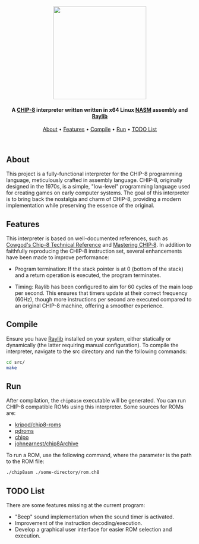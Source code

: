 <h1 align="center">
      <img src="https://github.com/dpv927/chip8asm/assets/113710742/8a5c14ea-02cf-479d-b442-98cfc772d235" height="250">
</h1>

<!-- Project Description -->
<h4 align="center">A <a href="https://en.wikipedia.org/wiki/CHIP-8">CHIP-8</a> interpreter written written in x64 Linux <a href="https://www.nasm.us/">NASM</a> assembly and <a href="https://www.raylib.com/">Raylib</a></h4>

<!-- Quick links -->
<p align="center">
  <a href="#about">About</a> •
  <a href="#features">Features</a> •
  <a href="#features">Compile</a> •
  <a href="#run">Run</a> •
  <a href="#todo-list">TODO List</a>
</p><br>

## About

This project is a fully-functional interpreter for the CHIP-8 programming language,
meticulously crafted in assembly language. CHIP-8, originally designed in the 1970s,
is a simple, "low-level" programming language used for creating games on early
computer systems. The goal of this interpreter is to bring back the nostalgia 
and charm of CHIP-8, providing a modern implementation while preserving the 
essence of the original.

## Features

This interpreter is based on well-documented references, such as 
<a href="http://devernay.free.fr/hacks/chip8/C8TECH10.HTM#0.1">Cowgod's Chip-8 Technical Reference</a>
and <a href="https://github.com/mattmikolay/chip-8/wiki/Mastering-CHIP%E2%80%908">Mastering CHIP‐8</a>.
In addition to faithfully reproducing the CHIP-8 instruction set, several 
enhancements have been made to improve performance:

- Program termination: If the stack pointer is at 0 (bottom of the stack) and a 
return operation is executed, the program terminates.

- Timing: Raylib has been configured to aim for 60 cycles of the main loop per 
second. This ensures that timers update at their correct frequency (60Hz), 
though more instructions per second are executed compared to an original CHIP-8 
machine, offering a smoother experience.

## Compile

Ensure you have <a href="https://github.com/raysan5/raylib/wiki/Working-on-GNU-Linux">Raylib</a>
installed on your system, either statically or dynamically (the latter requiring 
manual configuration). To compile the interpreter, navigate to the src directory 
and run the following commands:

```bash
cd src/
make
```

## Run

After compilation, the `chip8asm` executable will be generated. You can run CHIP-8
compatible ROMs using this interpreter. Some sources for ROMs are:

- <a href="https://github.com/kripod/chip8-roms">kripod/chip8-roms</a>
- <a href="https://www.zophar.net/pdroms/chip8.html">pdroms</a>
- <a href="https://chipo.ber.gp/">chipo</a>
- <a href="https://johnearnest.github.io/chip8Archive/">johnearnest/chip8Archive</a>

To run a ROM, use the following command, where the parameter is the path to
the ROM file:

```bash
./chip8asm ./some-directory/rom.ch8
```

## TODO List

There are some features missing at the current program:

- "Beep" sound implementation when the sound timer is activated.
- Improvement of the instruction decoding/execution.
- Develop a graphical user interface for easier ROM selection and execution.
